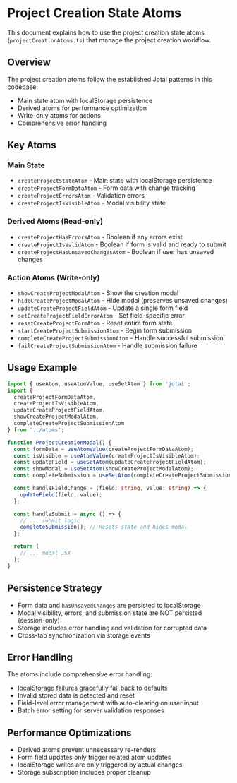 # Project Creation State Atoms

This document explains how to use the project creation state atoms (`projectCreationAtoms.ts`) that manage the project creation workflow.

## Overview

The project creation atoms follow the established Jotai patterns in this codebase:
- Main state atom with localStorage persistence
- Derived atoms for performance optimization  
- Write-only atoms for actions
- Comprehensive error handling

## Key Atoms

### Main State
- `createProjectStateAtom` - Main state with localStorage persistence
- `createProjectFormDataAtom` - Form data with change tracking
- `createProjectErrorsAtom` - Validation errors
- `createProjectIsVisibleAtom` - Modal visibility state

### Derived Atoms (Read-only)
- `createProjectHasErrorsAtom` - Boolean if any errors exist
- `createProjectIsValidAtom` - Boolean if form is valid and ready to submit
- `createProjectHasUnsavedChangesAtom` - Boolean if user has unsaved changes

### Action Atoms (Write-only)
- `showCreateProjectModalAtom` - Show the creation modal
- `hideCreateProjectModalAtom` - Hide modal (preserves unsaved changes)
- `updateCreateProjectFieldAtom` - Update a single form field
- `setCreateProjectFieldErrorAtom` - Set field-specific error
- `resetCreateProjectFormAtom` - Reset entire form state
- `startCreateProjectSubmissionAtom` - Begin form submission
- `completeCreateProjectSubmissionAtom` - Handle successful submission
- `failCreateProjectSubmissionAtom` - Handle submission failure

## Usage Example

```typescript
import { useAtom, useAtomValue, useSetAtom } from 'jotai';
import {
  createProjectFormDataAtom,
  createProjectIsVisibleAtom,
  updateCreateProjectFieldAtom,
  showCreateProjectModalAtom,
  completeCreateProjectSubmissionAtom
} from '../atoms';

function ProjectCreationModal() {
  const formData = useAtomValue(createProjectFormDataAtom);
  const isVisible = useAtomValue(createProjectIsVisibleAtom);
  const updateField = useSetAtom(updateCreateProjectFieldAtom);
  const showModal = useSetAtom(showCreateProjectModalAtom);
  const completeSubmission = useSetAtom(completeCreateProjectSubmissionAtom);

  const handleFieldChange = (field: string, value: string) => {
    updateField(field, value);
  };

  const handleSubmit = async () => {
    // ... submit logic
    completeSubmission(); // Resets state and hides modal
  };

  return (
    // ... modal JSX
  );
}
```

## Persistence Strategy

- Form data and `hasUnsavedChanges` are persisted to localStorage
- Modal visibility, errors, and submission state are NOT persisted (session-only)
- Storage includes error handling and validation for corrupted data
- Cross-tab synchronization via storage events

## Error Handling

The atoms include comprehensive error handling:
- localStorage failures gracefully fall back to defaults
- Invalid stored data is detected and reset
- Field-level error management with auto-clearing on user input
- Batch error setting for server validation responses

## Performance Optimizations

- Derived atoms prevent unnecessary re-renders
- Form field updates only trigger related atom updates
- localStorage writes are only triggered by actual changes
- Storage subscription includes proper cleanup
